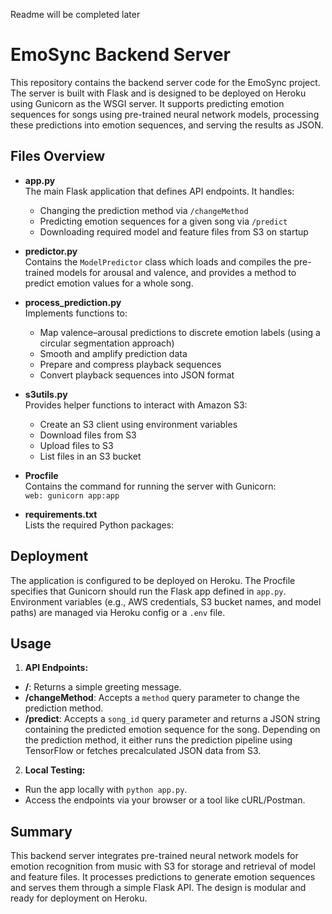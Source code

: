 Readme will be completed later
# EmoSync Backend Server

This repository contains the backend server code for the EmoSync project. The server is built with Flask and is designed to be deployed on Heroku using Gunicorn as the WSGI server. It supports predicting emotion sequences for songs using pre-trained neural network models, processing these predictions into emotion sequences, and serving the results as JSON.

## Files Overview

- **app.py**  
  The main Flask application that defines API endpoints. It handles:
  - Changing the prediction method via `/changeMethod`
  - Predicting emotion sequences for a given song via `/predict`
  - Downloading required model and feature files from S3 on startup

- **predictor.py**  
  Contains the `ModelPredictor` class which loads and compiles the pre-trained models for arousal and valence, and provides a method to predict emotion values for a whole song.

- **process_prediction.py**  
  Implements functions to:
  - Map valence–arousal predictions to discrete emotion labels (using a circular segmentation approach)
  - Smooth and amplify prediction data
  - Prepare and compress playback sequences
  - Convert playback sequences into JSON format

- **s3utils.py**  
  Provides helper functions to interact with Amazon S3:
  - Create an S3 client using environment variables
  - Download files from S3
  - Upload files to S3
  - List files in an S3 bucket

- **Procfile**  
  Contains the command for running the server with Gunicorn:  
  `web: gunicorn app:app`

- **requirements.txt**  
  Lists the required Python packages:



## Deployment

The application is configured to be deployed on Heroku. The Procfile specifies that Gunicorn should run the Flask app defined in `app.py`. Environment variables (e.g., AWS credentials, S3 bucket names, and model paths) are managed via Heroku config or a `.env` file.

## Usage

1. **API Endpoints:**
 - **/**: Returns a simple greeting message.
 - **/changeMethod**: Accepts a `method` query parameter to change the prediction method.
 - **/predict**: Accepts a `song_id` query parameter and returns a JSON string containing the predicted emotion sequence for the song. Depending on the prediction method, it either runs the prediction pipeline using TensorFlow or fetches precalculated JSON data from S3.

2. **Local Testing:**
 - Run the app locally with `python app.py`.
 - Access the endpoints via your browser or a tool like cURL/Postman.

## Summary

This backend server integrates pre-trained neural network models for emotion recognition from music with S3 for storage and retrieval of model and feature files. It processes predictions to generate emotion sequences and serves them through a simple Flask API. The design is modular and ready for deployment on Heroku.
